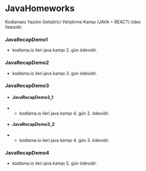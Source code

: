 # JavaHomeworks
 Kodlamaio Yazılım Geliştirici Yetiştirme Kampı (JAVA + REACT) ödev listesidir.
 
### JavaRecapDemo1
* kodlama.io ileri java kampı 2. gün ödevidir.

### JavaRecapDemo2
* kodlama.io ileri java kampı 3. gün ödevidir.

### JavaRecapDemo3
* #### JavaRecapDemo3_1
* * kodlama.io ileri java kampı 4. gün 2. ödevidir.
* #### JavaRecapDemo3_2
* * kodlama.io ileri java kampı 4. gün 3. ödevidir.

### JavaRecapDemo4
* kodlama.io ileri java kampı 5. gün ödevidir.
